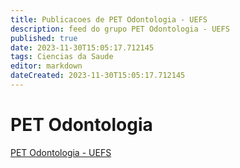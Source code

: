 ```yaml
---
title: Publicacoes de PET Odontologia - UEFS 
description: feed do grupo PET Odontologia - UEFS
published: true
date: 2023-11-30T15:05:17.712145
tags: Ciencias da Saude
editor: markdown
dateCreated: 2023-11-30T15:05:17.712145
---
```


# PET Odontologia
[PET Odontologia - UEFS](/grupo/79PETOdontologiaUEFS)